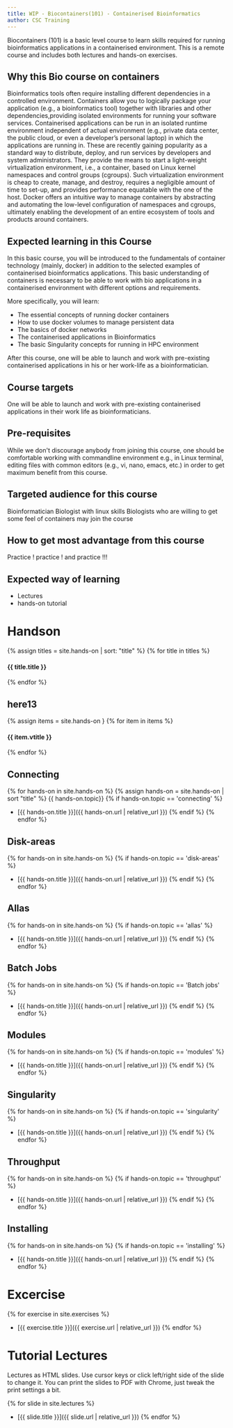 ```yaml
---
title: WIP - Biocontainers(101) - Containerised Bioinformatics
author: CSC Training
---
```


Biocontainers (101) is a basic level course to learn skills required for running bioinformatics applications in a containerised environment. This is a remote course and includes both lectures and hands-on exercises.

## Why this Bio course on containers

Bioinformatics tools often require installing different dependencies in a controlled environment. Containers allow you to logically package your application (e.g., a bioinformatics tool) together with libraries and other dependencies,providing isolated environments for running your software services. Containerised applications can be run in an isolated runtime environment independent of actual environment (e.g., private data center, the public cloud, or even a developer’s personal laptop) in which the applications are running in. These are recently gaining popularity as a standard way to distribute, deploy, and run services by developers and system administrators. They provide the means to start a light-weight virtualization environment, i.e., a container, based on Linux kernel namespaces and control groups (cgroups). Such virtualization environment is cheap to create, manage, and destroy, requires a negligible amount of time to set-up, and provides performance equatable with the one of the host. Docker offers an intuitive way to manage containers by abstracting and automating the low-level configuration of namespaces and cgroups, ultimately enabling the development of an entire ecosystem of tools and products around containers.


## Expected learning in this Course

In this basic course, you will be introduced to the fundamentals of container technology (mainly, docker) in addition to the selected examples of containerised bioinformatics applications. This basic understanding of containers is necessary to be able to work with bio applications in a containerised environment with different options and requirements.

More specifically, you will learn:

- The essential concepts of running docker containers
- How to use docker volumes to manage persistent data
- The basics of docker networks
- The containerised applications in Bioinformatics
- The basic Singularity concepts for running in HPC environment

After this course, one will be able to launch and work with pre-existing containerised applications in his or her work-life as a bioinformatician.


## Course targets

One will be able to launch and work with pre-existing containerised applications in their work life  as bioinformaticians.

## Pre-requisites

While we don't discourage anybody from joining this course, one should  be comfortable working with commandline environment e.g., in Linux terminal, editing files with common editors (e.g., vi, nano, emacs, etc.) in order to get maximum benefit from this course.

## Targeted audience for this course

Bioinformatician
Biologist with linux skills
Biologists who are willing to get some feel of containers may join the course


## How to get most advantage from this course

Practice ! practice ! and  practice !!!

## Expected way of learning

- Lectures
- hands-on tutorial


# Handson

{% assign titles = site.hands-on |  sort: "title" %}
{% for title in titles %}
  <h4>{{ title.title }}</h4>
{% endfor %}


## here13
{% assign items = site.hands-on }
{% for item in items  %}
  <h4>{{ item.vtitle }}</h4>
{% endfor %}

## Connecting
{% for hands-on in site.hands-on %}
{% assign hands-on = site.hands-on  | sort "title" %}
{{ hands-on.topic}}
{% if hands-on.topic == 'connecting' %}
- [{{ hands-on.title }}]({{ hands-on.url | relative_url }})
{% endif %}
{% endfor %}

## Disk-areas
{% for hands-on in site.hands-on %}
{% if hands-on.topic == 'disk-areas' %}
- [{{ hands-on.title }}]({{ hands-on.url | relative_url }})
{% endif %}
{% endfor %}


## Allas
{% for hands-on in site.hands-on %}
{% if hands-on.topic == 'allas' %}
- [{{ hands-on.title }}]({{ hands-on.url | relative_url }})
{% endif %}
{% endfor %}


## Batch Jobs
{% for hands-on in site.hands-on %}
{% if hands-on.topic == 'Batch jobs' %}
- [{{ hands-on.title }}]({{ hands-on.url | relative_url }})
{% endif %}
{% endfor %}


## Modules
{% for hands-on in site.hands-on %}
{% if hands-on.topic == 'modules' %}
- [{{ hands-on.title }}]({{ hands-on.url | relative_url }})
{% endif %}
{% endfor %}

## Singularity
{% for hands-on in site.hands-on %}
{% if hands-on.topic == 'singularity' %}
- [{{ hands-on.title }}]({{ hands-on.url | relative_url }})
{% endif %}
{% endfor %}

## Throughput
{% for hands-on in site.hands-on %}
{% if hands-on.topic == 'throughput' %}
- [{{ hands-on.title }}]({{ hands-on.url | relative_url }})
{% endif %}
{% endfor %}


## Installing
{% for hands-on in site.hands-on %}
{% if hands-on.topic == 'installing' %}
- [{{ hands-on.title }}]({{ hands-on.url | relative_url }})
{% endif %}
{% endfor %}


# Excercise

{% for exercise in site.exercises %}
- [{{ exercise.title }}]({{ exercise.url | relative_url }})
{% endfor %}


# Tutorial Lectures

Lectures as HTML slides. Use cursor keys or click left/right side of
the slide to change it. You can print the slides to PDF with Chrome,
just tweak the print settings a bit.

{% for slide in site.lectures %}
- [{{ slide.title }}]({{ slide.url | relative_url }})
{% endfor %}
